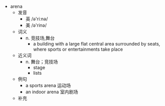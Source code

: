 - arena
  - 发音
    - 英 /ə'riːnə/
    - 美 /ə'rinə/
  - 词义
    - n. 竞技场,舞台
      - a building with a large flat central area surrounded by seats, where sports or entertainments take place
  - 近义词
    - n. 舞台；竞技场
      - stage
      - lists
  - 例句
    - a sports arena 运动场
    - an indoor arena 室内剧场
  - 补充